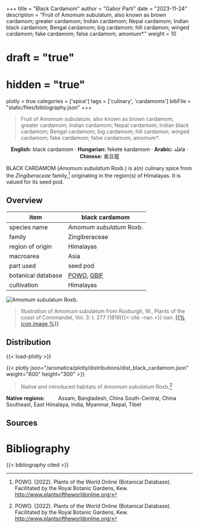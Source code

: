 +++
title = "Black Cardamom"
author = "Gabor Parti"
date = "2023-11-24"
description = "Fruit of Amomum subulatum, also known as brown cardamom; greater cardamom; Indian cardamom; Nepal cardamom; Indian black cardamom; Bengal cardamom; big cardamom; hill cardamon; winged cardamom; fake cardamom; false cardamom; amomum*."
weight = 10
# draft = "true"
# hidden = "true"
plotly = true
categories = ['spice']
tags = ['culinary', 'cardamoms']
bibFile = "static/files/bibliography.json"
+++

>Fruit of Amomum subulatum, also known as brown cardamom; greater cardamom; Indian cardamom; Nepal cardamom; Indian black cardamom; Bengal cardamom; big cardamom; hill cardamon; winged cardamom; fake cardamom; false cardamom; amomum*.

<center>

**English:** black cardamom · **Hungarian:** fekete kardamom · **Arabic:** <span class="arabic-text" dir="rtl">قاقلة</span> · **Chinese:** <span class="traditional-chinese-text">香豆蔻</span> 

</center>

BLACK CARDAMOM (*Amomum subulatum* Roxb.) is a(n) culinary spice from the *Zingiberaceae* family,[^powo] originating in the region(s) of Himalayas. It is valued for its seed pod.

[^powo]: POWO. (2022). Plants of the World Online (Botanical Database). Facilitated by the Royal Botanic Gardens, Kew. http://www.plantsoftheworldonline.org/

## Overview

|       item       |                                          black cardamom                                         |
|------------------|-------------------------------------------------------------------------------------------------|
|   species name   |                                     *Amomum subulatum* Roxb.                                    |
|      family      |                                          Zingiberaceae                                          |
| region of origin |                                            Himalayas                                            |
|     macroarea    |                                               Asia                                              |
|     part used    |                                             seed pod                                            |
|botanical database|[POWO](https://powo.science.kew.org/taxon/872166-1), [GBIF](https://www.gbif.org/species/5301632)|
|    cultivation   |                                            Himalayas                                            |

![*Amomum subulatum* Roxb.](/images/illustrations/black_cardamom.png?width=40rem "Illustration of Amomum subulatum from Roxburgh, W., Plants of the coast of Coromandel, Vol. 3: t. 277 (1819)")

>Illustration of Amomum subulatum from Roxburgh, W., Plants of the coast of Coromandel, Vol. 3: t. 277 (1819){{< cite -nan >}} nan. [{{% icon image %}}](http://plantillustrations.org/illustration.php?id_illustration=61488)

## Distribution

{{< load-plotly >}}

{{< plotly json="/aromatica/plotly/distributions/dist_black_cardamom.json" weight="600" height="300" >}}

>Native and introduced habitats of *Amomum subulatum* Roxb.[^powo]

<p style="text-align:left;">

**Native regions:** &ensp; &ensp; &ensp; Assam, Bangladesh, China South-Central, China Southeast, East Himalaya, India, Myanmar, Nepal, Tibet

</p>

## Sources



# Bibliography

{{< bibliography cited >}}

